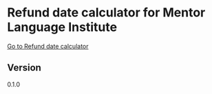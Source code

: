 # Refund date calculator for Mentor Language Institute

[Go to Refund date calculator](http://refund.catchasoft.com)

## Version  
0.1.0